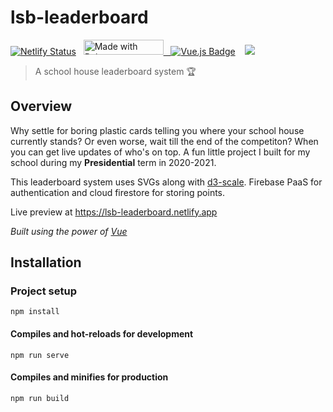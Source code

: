 

# lsb-leaderboard


<!-- badges -->
[![Netlify Status](https://api.netlify.com/api/v1/badges/3366be02-59ca-4f4b-be01-afc677dcbc99/deploy-status)](https://app.netlify.com/sites/lsb-leaderboard/deploys) &nbsp; 
<a href="https://bulma.io">
<img src="https://bulma.io/images/made-with-bulma.png" alt="Made with Bulma" width="128" height="24"> &nbsp;
[![Vue.js Badge](https://img.shields.io/badge/vuejs%20-%2335495e.svg?&style=for-the-badge&logo=vue.js&logoColor=%234FC08D)](https://vuejs.org/) &nbsp;
</a> &nbsp;<img src="https://img.shields.io/badge/firebase%20-%23039BE5.svg?&style=for-the-badge&logo=firebase"/>

> A school house leaderboard system  :trophy:

## Overview

Why settle for boring plastic cards telling you where your school house currently stands? Or even worse, wait till the end of the competiton? When you can get live updates of who's on top. A fun little project I built for my school during my **Presidential** term in 2020-2021.

This leaderboard system uses SVGs along with [d3-scale](https://github.com/d3/d3-scale). Firebase PaaS for authentication and cloud firestore for storing points.

Live preview at https://lsb-leaderboard.netlify.app

*Built using the power of [Vue](https://vuejs.org)*

## Installation

### Project setup
```
npm install
```

#### Compiles and hot-reloads for development
```
npm run serve
```

#### Compiles and minifies for production
```
npm run build
```
